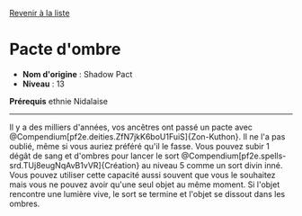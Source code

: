 [Revenir à la liste](list.md)

# Pacte d'ombre

 * **Nom d'origine** : Shadow Pact
 * **Niveau** : 13


<p><span id="ctl00_MainContent_DetailedOutput"><strong>Prérequis</strong> ethnie Nidalaise<br></span></p>
<hr>
<p>Il y a des milliers d'années, vos ancêtres ont passé un pacte avec @Compendium[pf2e.deities.ZfN7jkK6boU1FuiS]{Zon-Kuthon}. Il ne l'a pas oublié, même si vous auriez préféré qu'il le fasse. Vous pouvez subir 1 dégât de sang et d'ombres pour lancer le sort @Compendium[pf2e.spells-srd.TUj8eugNqAvB1vVR]{Création} au niveau 5 comme un sort divin inné. Vous pouvez utiliser cette capacité aussi souvent que vous le souhaitez mais vous ne pouvez avoir qu'une seul objet au même moment. Si l'objet rencontre une lumière vive, le sort se termine et l'objet se dissout dans les ombres.&nbsp;</p>